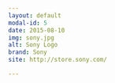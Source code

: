 ```yaml
---
layout: default
modal-id: 5
date: 2015-08-10
img: sony.jpg
alt: Sony Logo
brand: Sony
site: http://store.sony.com/

---
```

